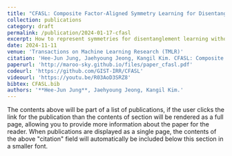 ```yaml
---
title: "CFASL: Composite Factor-Aligned Symmetry Learning for Disentanglement in Variational AutoEncoder"
collection: publications
category: draft
permalink: /publication/2024-01-17-cfasl
excerpt: How to represent symmetries for disentanglement learning without ground truth? 
date: 2024-11-11
venue: 'Transactions on Machine Learning Research (TMLR)'
citation: 'Hee-Jun Jung, Jaehyoung Jeong, Kangil Kim. CFASL: Composite Factor-Aligned Symmetry Learning for Disentanglement in Variational AutoEncoder. Transactions on Machine Learning Research 2024.'
paperurl: 'http://maroo-sky.github.io/files/paper_cfasl.pdf'
codeurl: 'https://github.com/GIST-IRR/CFASL'
videourl: 'https://youtu.be/R03AoD3SRZ8'
bibtex: CFASL.bib
authors: '**Hee-Jun Jung**, Jaehyoung Jeong, Kangil Kim.'
---
```


The contents above will be part of a list of publications, if the user clicks the link for the publication than the contents of section will be rendered as a full page, allowing you to provide more information about the paper for the reader. When publications are displayed as a single page, the contents of the above "citation" field will automatically be included below this section in a smaller font.
